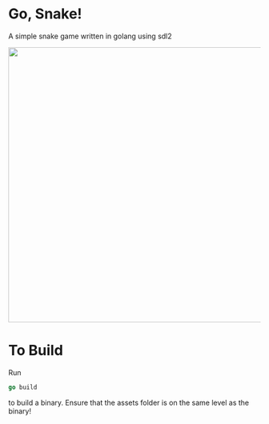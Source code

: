 # Go, Snake!
A simple snake game written in golang using sdl2

<image width=550 height=550 src="https://i.imgur.com/c4nKjHg.png"></image>

# To Build
Run
```go
go build
```
to build a binary. Ensure that the assets folder is on the same level as the binary!
